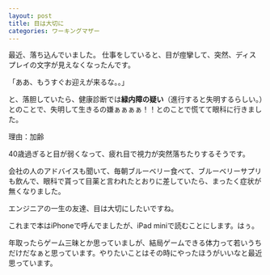 ```yaml
---
layout: post
title: 目は大切に
categories: ワーキングマザー
---
```


最近、落ち込んでいました。
仕事をしていると、目が痙攣して、突然、ディスプレイの文字が見えなくなったんです。

「ああ、もうすぐお迎えが来るな。。」

と、落胆していたら、健康診断では**緑内障の疑い**（進行すると失明するらしい。）とのことで、失明して生きるの嫌ぁぁぁぁ！！とのことで慌てて眼科に行きました。

理由：加齢

40歳過ぎると目が弱くなって、疲れ目で視力が突然落ちたりするそうです。

会社の人のアドバイスも聞いて、毎朝ブルーベリー食べて、ブルーベリーサプリも飲んで、眼科で貰って目薬と言われたとおりに差していたら、まったく症状が無くなりました。

エンジニアの一生の友達、目は大切にしたいですね。

これまで本はiPhoneで呼んでましたが、iPad miniで読むことにします。はぅ。

年取ったらゲーム三昧とか思っていましが、結局ゲームできる体力って若いうちだけだなぁと思っています。やりたいことはその時にやったほうがいいなと最近思っています。

